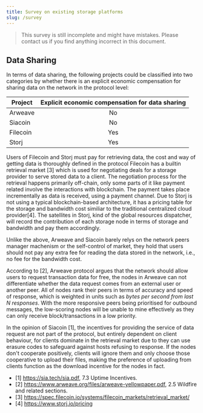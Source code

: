 ```yaml
---
title: Survey on existing storage platforms
slug: /survey
---
```


> This survey is still incomplete and might have mistakes. Please contact us if you find anything incorrect in this document.

## Data Sharing

In terms of data sharing, the following projects could be classified into two categories by whether there is an explicit economic compensation for sharing data on the network in the protocol level:

| Project  | Explicit economic compensation for data sharing |
| -------- | ----------------------------------------------- |
| Arweave  | <center>No</center>                             |
| Siacoin  | <center>No</center>                             |
| Filecoin | <center>Yes</center>                            |
| Storj    | <center>Yes</center>                            |

Users of Filecoin and Storj must pay for retrieving data, the cost and way of getting data is thoroughly defined in the protocol
Filecoin has a builtin retrieval market [3] which is used for negotiating deals for a storage provider to serve stored data to a client. The negotiation process for the retrieval happens primarily off-chain, only some parts of it like payment related involve the interactions with blockchain. The payment takes place incrementally as data is received, using a payment channel. Due to Storj is not using a typical blockchain-based architecture, it has a pricing table for the storage and bandwidth cost similiar to the traditional centralized cloud provider[4]. The satellites in Storj, kind of the global resources dispatcher, will record the contribution of each storage node in terms of storage and bandwidth and pay them accordingly.

Unlike the above, Arweave and Siacoin barely relys on the network peers manager machenism or the self-control of market, they hold that users should not pay any extra fee for reading the data stored in the network, i.e., no fee for the bandwidth cost.

According to [2], Arweave protocol argues that the network should allow users to request transaction data for free, the nodes in Arweave can not differentiate whether the data request comes from an external user or another peer. All of nodes rank their peers in terms of accuracy and speed of response, which is weighted in units such as _bytes per second from last N responses_. With the more responsive peers being prioritised for outbound messages, the low-scoring nodes will be unable to mine effectively as they can only receive block/transactions in a low priority.

In the opinion of Siacoin [1], the incentives for providing the service of data request are not part of the protocol, but entirely dependent on client behaviour, for clients dominate in the retrieval market due to they can use erasure codes to safeguard against hosts refusing to response. If the nodes don't cooperate positively, clients will ignore them and only choose those cooperative to upload their files, making the preference of uploading from clients function as the download incentive for the nodes in fact.

- [1] https://sia.tech/sia.pdf, 7.3 Uptime Incentives.
- [2] https://www.arweave.org/files/arweave-yellowpaper.pdf, 2.5 Wildfire and related sections.
- [3] https://spec.filecoin.io/systems/filecoin_markets/retrieval_market/
- [4] https://www.storj.io/pricing
